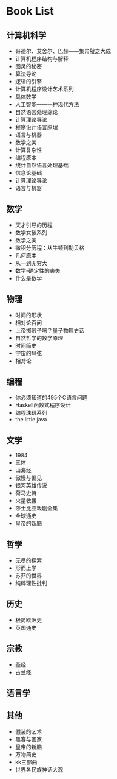 # Book List

## 计算机科学
+ 哥德尔、艾舍尔、巴赫——集异璧之大成
+ 计算机程序结构与解释
+ 图灵的秘密
+ 算法导论
+ 逻辑的引擎
+ 计算机程序设计艺术系列
+ 具体数学
+ 人工智能——一种现代方法
+ 自然语言处理综论
+ 计算理论导论
+ 程序设计语言原理
+ 语言与机器
+ 数学之美
+ 计算复杂性
+ 编程原本
+ 统计自然语言处理基础
+ 信息论基础
+ 计算理论导论
+ 语言与机器

## 数学
+ 天才引导的历程
+ 数学女孩系列
+ 数学之美
+ 微积分历程：从牛顿到勒贝格
+ 几何原本
+ 从一到无穷大
+ 数学-确定性的丧失
+ 什么是数学

## 物理
+ 时间的形状
+ 相对论百问
+ 上帝掷骰子吗？量子物理史话
+ 自然哲学的数学原理
+ 时间简史
+ 宇宙的琴弦
+ 相对论

## 编程
+ 你必须知道的495个C语言问题
+ Haskell函数式程序设计
+ 编程珠玑系列
+ the little java

## 文学
+ 1984
+ 三体
+ 山海经
+ 傲慢与偏见
+ 银河英雄传说
+ 荷马史诗
+ 火星救援
+ 莎士比亚戏剧全集
+ 全球通史
+ 皇帝的新脑

## 哲学
+ 无尽的探索
+ 形而上学
+ 苏菲的世界
+ 纯粹理性批判

## 历史
+ 极简欧洲史
+ 英国通史

## 宗教
+ 圣经
+ 古兰经

## 语言学

## 其他
+ 假装的艺术
+ 黑客与画家
+ 皇帝的新脑
+ 万物简史
+ kk三部曲
+ 世界各民族神话大观
